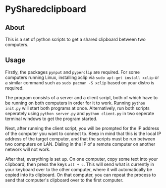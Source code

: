 # PySharedclipboard


## About


This is a set of python scripts to get a shared clipboard between two computers. 


## Usage


Firstly, the packages `pynput` and `pyperclip` are required. For some computers running Linux, installing xclip via `sudo apt-get install xclip` or a similar command such as `sudo pacman -S xclip` based on your distro is required. 


The program consists of a server and a client script, both of which have to be running on both computers in order for it to work. Running `python init.py` will start both programs at once. Alternatively, run both scripts seperately using `python server.py` and `python client.py` in two seperate terminal windows to get the program started. 


Next, after running the client script, you will be prompted for the IP address of the computer you want to connect to. Keep in mind that this is the local IP address of the target computer, and that the scripts must be run between two computers on LAN. Dialing in the IP of a remote computer on another network will not work.


After that, everything is set up. On one computer, copy some text into your clipboard, then press the keys `alt + c`. This will send what is currently in your keyboard over to the other computer, where it will automatically be copied into its clipboard. On that computer, you can repeat the process to send that computer's clipboard over to the first computer.


